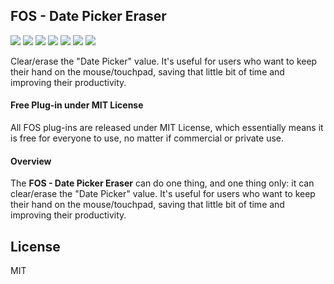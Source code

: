 ## FOS - Date Picker Eraser

![](https://img.shields.io/badge/Plug--in_Type-Dynamic_Action-orange.svg) ![](https://img.shields.io/badge/APEX-19.2-success.svg) ![](https://img.shields.io/badge/APEX-20.1-success.svg) ![](https://img.shields.io/badge/APEX-20.2-success.svg) ![](https://img.shields.io/badge/APEX-21.1-success.svg) ![](https://img.shields.io/badge/APEX-21.2-success.svg) ![](https://img.shields.io/badge/APEX-22.1-success.svg)

Clear/erase the "Date Picker" value. It's useful for users who want to keep their hand on the mouse/touchpad, saving that little bit of time and improving their productivity.
<h4>Free Plug-in under MIT License</h4>
<p>
All FOS plug-ins are released under MIT License, which essentially means it is free for everyone to use, no matter if commercial or private use.
</p>
<h4>Overview</h4>
<p>The <strong>FOS - Date Picker Eraser</strong> can do one thing, and one thing only: it can clear/erase the "Date Picker" value. It's useful for users who want to keep their hand on the mouse/touchpad, saving that little bit of time and improving their productivity.</p>

## License

MIT

